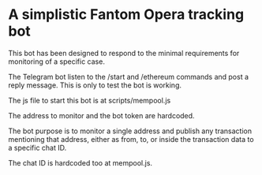 # A simplistic Fantom Opera tracking bot

This bot has been designed to respond to the minimal requirements for monitoring of a specific case.

The Telegram bot listen to the /start and /ethereum commands and post a reply message. This is only to test the bot is working.

The js file to start this bot is at scripts/mempool.js

The address to monitor and the bot token are hardcoded.

The bot purpose is to monitor a single address and publish any transaction mentioning that address, either as from, to, or inside the transaction data to a specific chat ID.

The chat ID is hardcoded too at mempool.js.